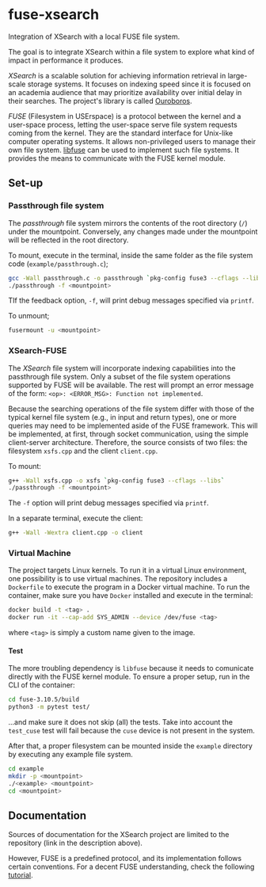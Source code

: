# fuse-xsearch

Integration of XSearch with a local FUSE file system.

The goal is to integrate XSearch within a file system to explore what kind of impact in performance it produces.

_XSearch_ is a scalable solution for achieving information retrieval in large-scale storage systems.
It focuses on indexing speed since it is focused on an academia audience that may prioritize availability over initial delay in their searches.
The project's library is called [Ouroboros](https://gitlab.com/xsearch/ouroboroslib).

_FUSE_ (Filesystem in USErspace) is a protocol between the kernel and a user-space process,
letting the user-space serve file system requests coming from the kernel.
They are the standard interface for Unix-like computer operating systems.
It allows non-privileged users to manage their own file system.
[libfuse](https://github.com/libfuse/libfuse) can be used to implement such file systems.
It provides the means to communicate with the FUSE kernel module.

## Set-up

### Passthrough file system

The _passthrough_ file system mirrors the contents of the root directory (`/`) under the mountpoint. Conversely, any changes made under the mountpoint will be reflected in the root directory.

To mount, execute in the terminal, inside the same folder as the file system code (`example/passthrough.c`);

```bash
gcc -Wall passthrough.c -o passthrough `pkg-config fuse3 --cflags --libs`
./passthrough -f <mountpoint>
```

TIf the feedback option, `-f`, will print debug messages specified via `printf`.

To unmount;

```bash
fusermount -u <mountpoint>
```

### XSearch-FUSE

The _XSearch_ file system will incorporate indexing capabilities into the passthrough file system. Only a subset of the file system operations supported by FUSE will be available. The rest will prompt an error message of the form: `<op>: <ERROR_MSG>: Function not implemented`.

Because the searching operations of the file system differ with those of the typical kernel file system (e.g., in input and return types), one or more queries may need to be implemented aside of the FUSE framework. This will be implemented, at first, through socket communication, using the simple client-server architecture. Therefore, the source consists of two files: the filesystem `xsfs.cpp` and the client `client.cpp`.

To mount:

```bash
g++ -Wall xsfs.cpp -o xsfs `pkg-config fuse3 --cflags --libs`
./passthrough -f <mountpoint>
```

The `-f` option will print debug messages specified via `printf`.

In a separate terminal, execute the client:

```bash
g++ -Wall -Wextra client.cpp -o client
```

### Virtual Machine

The project targets Linux kernels. To run it in a virtual Linux environment, one possibility is to use virtual machines.
The repository includes a `Dockerfile` to execute the program in a Docker virtual machine.
To run the container, make sure you have `Docker` installed and execute in the terminal:

```bash
docker build -t <tag> .
docker run -it --cap-add SYS_ADMIN --device /dev/fuse <tag>
```

where `<tag>` is simply a custom name given to the image.

#### Test

The more troubling dependency is `libfuse` because it needs to comunicate directly with the FUSE kernel module. 
To ensure a proper setup, run in the CLI of the container:

```bash
cd fuse-3.10.5/build
python3 -m pytest test/
```

...and make sure it does not skip (all) the tests. Take into account the `test_cuse` test will fail because the `cuse` device is not present in the system.

After that, a proper filesystem can be mounted inside the `example` directory by executing any example file system.

```bash
cd example
mkdir -p <mountpoint>
./<example> <mountpoint>
cd <mountpoint>
```

## Documentation

Sources of documentation for the XSearch project are limited to the repository (link in the description above).

However, FUSE is a predefined protocol, and its implementation follows certain conventions. For a decent FUSE understanding, check the following [tutorial](https://www.cs.nmsu.edu/~pfeiffer/fuse-tutorial/html/index.html).